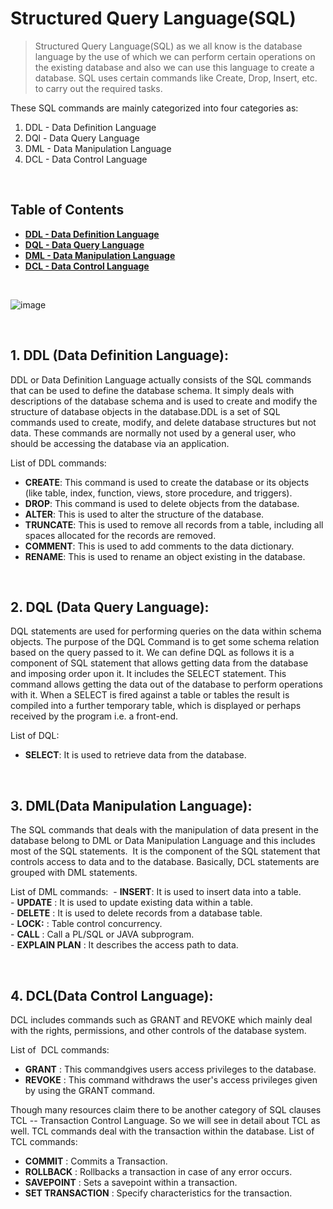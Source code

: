 # Structured Query Language(SQL)
> Structured Query Language(SQL) as we all know is the database language by the use of which we can perform certain operations on the existing database and also we can use 
> this language to create a database. SQL uses certain commands like Create, Drop, Insert, etc. to carry out the required tasks. 

These SQL commands are mainly categorized into four categories as: 
1.  DDL - Data Definition Language
2.  DQl - Data Query Language
3.  DML - Data Manipulation Language
4.  DCL - Data Control Language

<br />

## Table of Contents
- [**DDL - Data Definition Language**](#1-ddl-data-definition-language)
- [**DQL - Data Query Language**](#2-dql-data-query-language)
- [**DML - Data Manipulation Language**](#3-dmldata-manipulation-language)
- [**DCL - Data Control Language**](#4-dcldata-control-language)

<br />

![image](https://user-images.githubusercontent.com/72455881/139575541-1c143942-3409-405f-b5d0-a743259692c5.png)

<br />

## 1. DDL (Data Definition Language):
  DDL or Data Definition Language actually consists of the SQL commands that can be used to define the database schema. It simply deals with descriptions of the database 
  schema and is used to create and modify the structure of database objects in the database.DDL is a set of SQL commands used to create, modify, and delete database structures 
  but not data. These commands are normally not used by a general user, who should be accessing the database via an application.

  List of DDL commands: 
  -  **CREATE**: This command is used to create the database or its objects (like table, index, function, views, store procedure, and triggers).
  -  **DROP**: This command is used to delete objects from the database.
  -  **ALTER**: This is used to alter the structure of the database.
  -  **TRUNCATE**: This is used to remove all records from a table, including all spaces allocated for the records are removed.
  -  **COMMENT**: This is used to add comments to the data dictionary.
  -  **RENAME**: This is used to rename an object existing in the database.

<br />

## 2. DQL (Data Query Language):
  DQL statements are used for performing queries on the data within schema objects. The purpose of the DQL Command is to get some schema relation based on the query 
  passed to it. We can define DQL as follows it is a component of SQL statement that allows getting data from the database and imposing order upon it. It includes the 
  SELECT statement. This command allows getting the data out of the database to perform operations with it. When a SELECT is fired against a table or tables the result is 
  compiled into a further temporary table, which is displayed or perhaps received by the program i.e. a front-end.

  List of DQL: 
  - **SELECT**: It is used to retrieve data from the database.

<br />

## 3. DML(Data Manipulation Language):
  The SQL commands that deals with the manipulation of data present in the database belong to DML or Data Manipulation Language and this includes most of the SQL statements. 
  It is the component of the SQL statement that controls access to data and to the database. Basically, DCL statements are grouped with DML statements.

  List of DML commands: 
    - **INSERT**: It is used to insert data into a table. <br />
    - **UPDATE** : It is used to update existing data within a table. <br />
    - **DELETE** : It is used to delete records from a database table. <br />
    - **LOCK:** : Table control concurrency. <br />
    - **CALL** : Call a PL/SQL or JAVA subprogram. <br />
    - **EXPLAIN PLAN** : It describes the access path to data. <br />
  
<br />

## 4. DCL(Data Control Language):
DCL includes commands such as GRANT and REVOKE which mainly deal with the rights, permissions, and other controls of the database system. 

List of  DCL commands: 
- **GRANT** : This commandgives users access privileges to the database.
- **REVOKE** : This command withdraws the user's access privileges given by using the GRANT command.

Though many resources claim there to be another category of SQL clauses TCL -- Transaction Control Language. So we will see in detail about TCL as well. TCL commands deal 
with the transaction within the database.
List of TCL commands:

- **COMMIT** : Commits a Transaction.
- **ROLLBACK** : Rollbacks a transaction in case of any error occurs.
- **SAVEPOINT** : Sets a savepoint within a transaction.
- **SET TRANSACTION** : Specify characteristics for the transaction.
